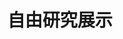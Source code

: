 ---
title: '自由研究展示'
photo: '/images/photoSioRamen.jpg'
logo: '/images/newMusic.png'
textup: '昨年度提出された自由研究の最優秀作品を展示してます。研究論文や芸術作品などそれぞれの個性が生かされた作品が揃っています。ぜひお越しください。'
building: '特別教室棟'
floor: '2' 
location: '大会議室'
categoly: '2'
---